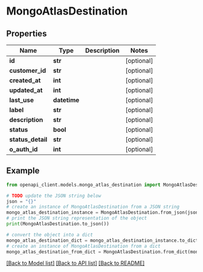 # MongoAtlasDestination


## Properties

Name | Type | Description | Notes
------------ | ------------- | ------------- | -------------
**id** | **str** |  | [optional] 
**customer_id** | **str** |  | [optional] 
**created_at** | **int** |  | [optional] 
**updated_at** | **int** |  | [optional] 
**last_use** | **datetime** |  | [optional] 
**label** | **str** |  | [optional] 
**description** | **str** |  | [optional] 
**status** | **bool** |  | [optional] 
**status_detail** | **str** |  | [optional] 
**o_auth_id** | **int** |  | [optional] 

## Example

```python
from openapi_client.models.mongo_atlas_destination import MongoAtlasDestination

# TODO update the JSON string below
json = "{}"
# create an instance of MongoAtlasDestination from a JSON string
mongo_atlas_destination_instance = MongoAtlasDestination.from_json(json)
# print the JSON string representation of the object
print(MongoAtlasDestination.to_json())

# convert the object into a dict
mongo_atlas_destination_dict = mongo_atlas_destination_instance.to_dict()
# create an instance of MongoAtlasDestination from a dict
mongo_atlas_destination_from_dict = MongoAtlasDestination.from_dict(mongo_atlas_destination_dict)
```
[[Back to Model list]](../README.md#documentation-for-models) [[Back to API list]](../README.md#documentation-for-api-endpoints) [[Back to README]](../README.md)


